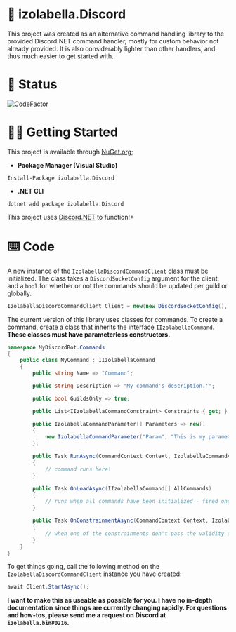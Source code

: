 # 💞 izolabella.Discord

This project was created as an alternative command handling library to the provided Discord.NET command handler, mostly for custom behavior not already provided.
It is also considerably lighter than other handlers, and thus much easier to get started with.

# 💮 Status
[![CodeFactor](https://www.codefactor.io/repository/github/izolabella/izolabella.discord/badge)](https://www.codefactor.io/repository/github/izolabella/izolabella.discord)

# 👩‍💻 Getting Started
This project is available through [NuGet.org](https://www.nuget.org/packages/izolabella.Discord/);
- __Package Manager (Visual Studio)__
```
Install-Package izolabella.Discord
```
- __.NET CLI__
```
dotnet add package izolabella.Discord
```
This project uses [Discord.NET](https://www.nuget.org/packages/Discord.Net/) to function!*

# ⌨️ Code
A new instance of the `IzolabellaDiscordCommandClient` class must be initialized. The class takes a `DiscordSocketConfig` argument for the client, and a `bool` for whether or not the commands should be updated per guild or globally.
```cs
IzolabellaDiscordCommandClient Client = new(new DiscordSocketConfig(), false);
```

The current version of this library uses classes for commands. To create a command, create a class that inherits the interface `IIzolabellaCommand`. **These classes must have parameterless constructors.**
```cs
namespace MyDiscordBot.Commands
{
    public class MyCommand : IIzolabellaCommand
    {
        public string Name => "Command";

        public string Description => "My command's description.'";

        public bool GuildsOnly => true;

        public List<IIzolabellaCommandConstraint> Constraints { get; } = new();

        public IzolabellaCommandParameter[] Parameters => new[]
        {
            new IzolabellaCommandParameter("Param", "This is my parameter!", ApplicationCommandOptionType.Channel, true)
        };

        public Task RunAsync(CommandContext Context, IzolabellaCommandArgument[] Arguments)
        {
            // command runs here!
        }

        public Task OnLoadAsync(IIzolabellaCommand[] AllCommands)
        {
            // runs when all commands have been initialized - fired once.
        }

        public Task OnConstrainmentAsync(CommandContext Context, IzolabellaCommandArgument[] Arguments, IIzolabellaCommandConstraint ConstraintThatFailed)
        {
            // when one of the constrainments don't pass the validity check by the handler, this method gets called.
        }
    }
}
```

To get things going, call the following method on the `IzolabellaDiscordCommandClient` instance you have created:
```cs
await Client.StartAsync();
```

__I want to make this as useable as possible for you. I have no in-depth documentation since things are currently changing rapidly. For questions and how-tos, please send me a request on Discord at `izolabella.bin#0216`.__
